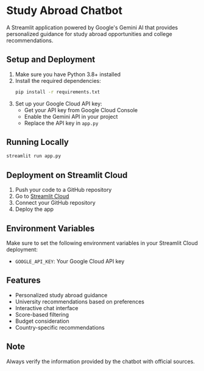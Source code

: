 # Study Abroad Chatbot

A Streamlit application powered by Google's Gemini AI that provides personalized guidance for study abroad opportunities and college recommendations.

## Setup and Deployment

1. Make sure you have Python 3.8+ installed
2. Install the required dependencies:
   ```bash
   pip install -r requirements.txt
   ```
3. Set up your Google Cloud API key:
   - Get your API key from Google Cloud Console
   - Enable the Gemini API in your project
   - Replace the API key in `app.py`

## Running Locally

```bash
streamlit run app.py
```

## Deployment on Streamlit Cloud

1. Push your code to a GitHub repository
2. Go to [Streamlit Cloud](https://share.streamlit.io/)
3. Connect your GitHub repository
4. Deploy the app

## Environment Variables

Make sure to set the following environment variables in your Streamlit Cloud deployment:
- `GOOGLE_API_KEY`: Your Google Cloud API key

## Features

- Personalized study abroad guidance
- University recommendations based on preferences
- Interactive chat interface
- Score-based filtering
- Budget consideration
- Country-specific recommendations

## Note

Always verify the information provided by the chatbot with official sources.

